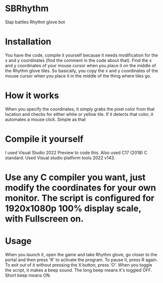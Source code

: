# SBRhythm
Slap battles Rhythm glove bot

# Installation
You have the code, compile it yourself because it needs modification for the x and y coordinates (find the comment in the code about that). Find the x and y coordinates of your mouse cursor when you place it on
the middle of the Rhythm glove tiles. So basically, you copy the x and y coordinates of the mouse cursor when you place it in the middle of the thing where tiles go.

# How it works
When you specify the coordinates, it simply grabs the pixel color from that location and checks for either white or yellow tile. If it detects that color, it automates a mouse click. Simple as that

# Compile it yourself
I used Visual Studio 2022 Preview to code this. Also used C17 (2018) C standard. Used Visual studio platform tools 2022 v143.
# Use any C compiler you want, just modify the coordinates for your own monitor. The script is configured for 1920x1080p 100% display scale, with Fullscreen on.

# Usage
When you launch it, open the game and take Rhythm glove, go closer to the portal and then press 'R' to activate the program. To pause it, press R again. To exit out of it without pressing the X button, press 'O'.
When you toggle the script, it makes a beep sound. The long beep means it's toggled OFF. Short beep means ON.
